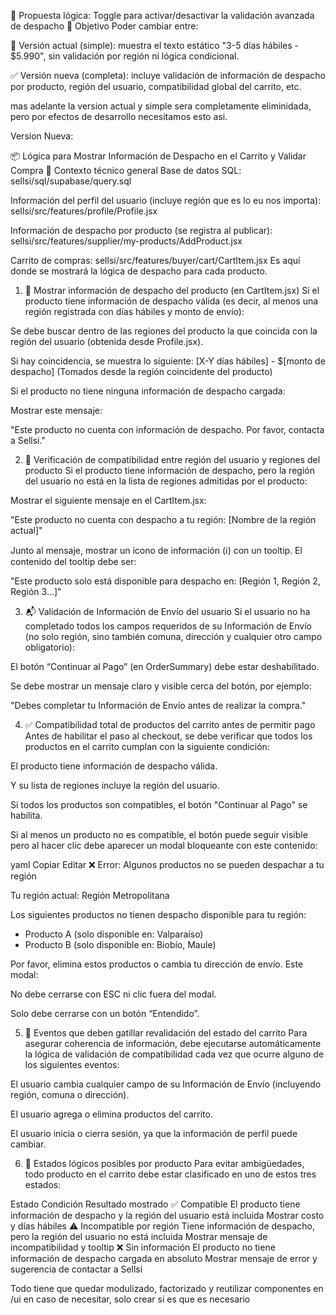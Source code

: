 🧩 Propuesta lógica: Toggle para activar/desactivar la validación avanzada de despacho
🎯 Objetivo
Poder cambiar entre:

🔁 Versión actual (simple): muestra el texto estático "3-5 días hábiles - $5.990", sin validación por región ni lógica condicional.

✅ Versión nueva (completa): incluye validación de información de despacho por producto, región del usuario, compatibilidad global del carrito, etc.

mas adelante la version actual y simple sera completamente eliminidada, pero por efectos de desarrollo necesitamos esto asi.

Version Nueva: 



📦 Lógica para Mostrar Información de Despacho en el Carrito y Validar Compra
🧠 Contexto técnico general
Base de datos SQL: sellsi/sql/supabase/query.sql

Información del perfil del usuario (incluye región que es lo eu nos importa): sellsi/src/features/profile/Profile.jsx

Información de despacho por producto (se registra al publicar): sellsi/src/features/supplier/my-products/AddProduct.jsx

Carrito de compras: sellsi/src/features/buyer/cart/CartItem.jsx
Es aquí donde se mostrará la lógica de despacho para cada producto.

1. 🛒 Mostrar información de despacho del producto (en CartItem.jsx)
Si el producto tiene información de despacho válida (es decir, al menos una región registrada con días hábiles y monto de envío):

Se debe buscar dentro de las regiones del producto la que coincida con la región del usuario (obtenida desde Profile.jsx).

Si hay coincidencia, se muestra lo siguiente:
[X-Y días hábiles] - $[monto de despacho]
(Tomados desde la región coincidente del producto)

Si el producto no tiene ninguna información de despacho cargada:

Mostrar este mensaje:

"Este producto no cuenta con información de despacho. Por favor, contacta a Sellsi."

2. 🧭 Verificación de compatibilidad entre región del usuario y regiones del producto
Si el producto tiene información de despacho, pero la región del usuario no está en la lista de regiones admitidas por el producto:

Mostrar el siguiente mensaje en el CartItem.jsx:

"Este producto no cuenta con despacho a tu región: [Nombre de la región actual]"

Junto al mensaje, mostrar un ícono de información (ℹ️) con un tooltip. El contenido del tooltip debe ser:

"Este producto solo está disponible para despacho en: [Región 1, Región 2, Región 3...]"

3. 📬 Validación de Información de Envío del usuario
Si el usuario no ha completado todos los campos requeridos de su Información de Envío (no solo región, sino también comuna, dirección y cualquier otro campo obligatorio):

El botón “Continuar al Pago” (en OrderSummary) debe estar deshabilitado.

Se debe mostrar un mensaje claro y visible cerca del botón, por ejemplo:

"Debes completar tu Información de Envío antes de realizar la compra."

4. ✅ Compatibilidad total de productos del carrito antes de permitir pago
Antes de habilitar el paso al checkout, se debe verificar que todos los productos en el carrito cumplan con la siguiente condición:

El producto tiene información de despacho válida.

Y su lista de regiones incluye la región del usuario.

Si todos los productos son compatibles, el botón "Continuar al Pago" se habilita.

Si al menos un producto no es compatible, el botón puede seguir visible pero al hacer clic debe aparecer un modal bloqueante con este contenido:

yaml
Copiar
Editar
❌ Error: Algunos productos no se pueden despachar a tu región

Tu región actual: Región Metropolitana

Los siguientes productos no tienen despacho disponible para tu región:
- Producto A (solo disponible en: Valparaíso)
- Producto B (solo disponible en: Biobío, Maule)

Por favor, elimina estos productos o cambia tu dirección de envío.
Este modal:

No debe cerrarse con ESC ni clic fuera del modal.

Solo debe cerrarse con un botón “Entendido”.

5. 🔁 Eventos que deben gatillar revalidación del estado del carrito
Para asegurar coherencia de información, debe ejecutarse automáticamente la lógica de validación de compatibilidad cada vez que ocurre alguno de los siguientes eventos:

El usuario cambia cualquier campo de su Información de Envío (incluyendo región, comuna o dirección).

El usuario agrega o elimina productos del carrito.

El usuario inicia o cierra sesión, ya que la información de perfil puede cambiar.

6. 🚦 Estados lógicos posibles por producto
Para evitar ambigüedades, todo producto en el carrito debe estar clasificado en uno de estos tres estados:

Estado	Condición	Resultado mostrado
✅ Compatible	El producto tiene información de despacho y la región del usuario está incluida	Mostrar costo y días hábiles
⚠️ Incompatible por región	Tiene información de despacho, pero la región del usuario no está incluida	Mostrar mensaje de incompatibilidad y tooltip
❌ Sin información	El producto no tiene información de despacho cargada en absoluto	Mostrar mensaje de error y sugerencia de contactar a Sellsi


Todo tiene que quedar modulizado, factorizado y reutilizar componentes en /ui en caso de necesitar, solo crear si es que es necesario